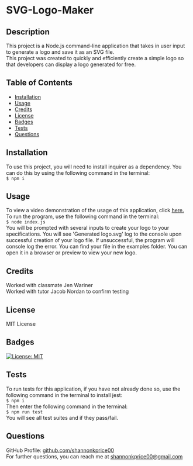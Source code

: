 # SVG-Logo-Maker

## Description
This project is a Node.js command-line application that takes in user input to generate a logo and save it as an SVG file.<br>
This project was created to quickly and efficiently create a simple logo so that developers can display a logo generated for free.<br>

## Table of Contents
- [Installation](#installation)
- [Usage](#usage)
- [Credits](#credits)
- [License](#license)
- [Badges](#badges)
- [Tests](#tests)
- [Questions](#questions)

## Installation
To use this project, you will need to install inquirer as a dependency. You can do this by using the following command in the terminal: <br> `$ npm i` 

## Usage
To view a video demonstration of the usage of this application, click [here.](https://drive.google.com/file/d/1hKJ-LNOMIEcESW46avyd4fXJw4E0bNFH/view?usp=share_link) <br>
To run the program, use the following command in the terminal:<br> `$ node index.js`<br>
You will be prompted with several inputs to create your logo to your specifications. You will see 'Generated logo.svg' log to the console upon successful creation of your logo file. If unsuccessful, the program will console log the error. You can find your file in the examples folder. You can open it in a browser or preview to view your new logo. <br>

## Credits
Worked with classmate Jen Wariner<br>
Worked with tutor Jacob Nordan to confirm testing <br>

## License
MIT License

## Badges
[![License: MIT](https://img.shields.io/badge/License-MIT-blue.svg)](https://opensource.org/license/mit/)

## Tests
To run tests for this application, if you have not already done so, use the following command in the terminal to install jest: <br> `$ npm i`<br> Then enter the following command in the terminal: <br> `$ npm run test`<br> You will see all test suites and if they pass/fail. 

## Questions
GitHub Profile: [github.com/shannonkprice00](https://github.com/shannonkprice00)<br>
For further questions, you can reach me at shannonkprice00@gmail.com

